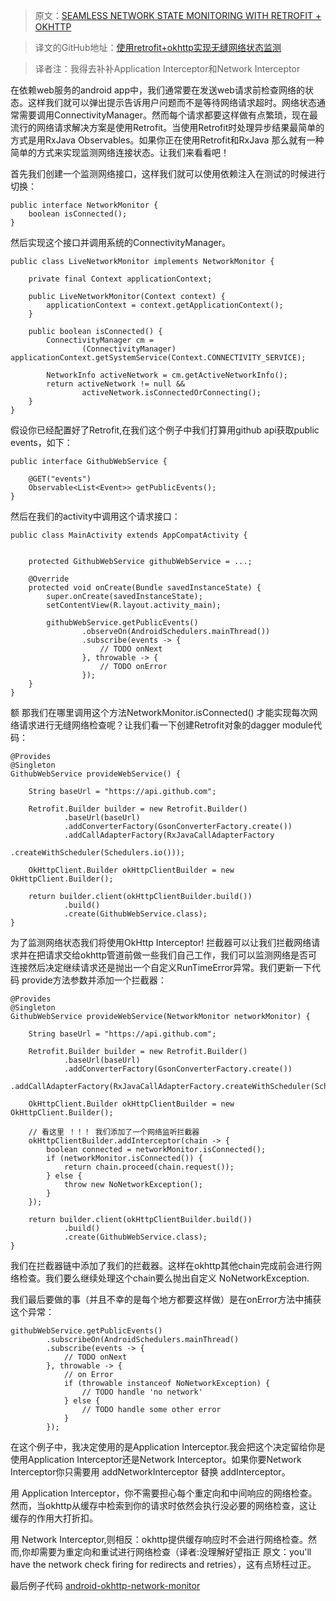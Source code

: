 >原文：[SEAMLESS NETWORK STATE MONITORING WITH RETROFIT + OKHTTP](http://blog.stablekernel.com/seamless-network-state-monitoring-with-retrofit-okhttp?utm_campaign=stable%7Ckernel+Developer+Blog+&utm_source=hs_email&utm_medium=email&utm_content=34158359&_hsenc=p2ANqtz-93ZBGz1S-0ajswYTtZ7-00zxDWnSw-juNh8FebmXWTnvf4CxLxAM4AuQpjSN7b47_8Glc4F4JxY1Q6C0J0Xb_n0mff-g&_hsmi=34158359)

>译文的GitHub地址：[使用retrofit+okhttp实现无缝网络状态监测](https://github.com/thinkSky1206/android-blog/blob/master/Android%20Studio%E8%87%AA%E5%AE%9A%E4%B9%89%E6%96%87%E4%BB%B6%E6%A8%A1%E6%9D%BF.md)

>译者注：我得去补补Application Interceptor和Network Interceptor 

在依赖web服务的android app中，我们通常要在发送web请求前检查网络的状态。这样我们就可以弹出提示告诉用户问题而不是等待网络请求超时。网络状态通常需要调用ConnectivityManager。然而每个请求都要这样做有点繁琐，现在最流行的网络请求解决方案是使用Retrofit。当使用Retrofit时处理异步结果最简单的方式是用RxJava Observables。如果你正在使用Retrofit和RxJava 那么就有一种简单的方式来实现监测网络连接状态。让我们来看看吧！

首先我们创建一个监测网络接口，这样我们就可以使用依赖注入在测试的时候进行切换：


	public interface NetworkMonitor {
	    boolean isConnected();
	}


然后实现这个接口并调用系统的ConnectivityManager。


	public class LiveNetworkMonitor implements NetworkMonitor {
	
	    private final Context applicationContext;
	
	    public LiveNetworkMonitor(Context context) {
	        applicationContext = context.getApplicationContext();
	    }
	
	    public boolean isConnected() {
	        ConnectivityManager cm =
	                (ConnectivityManager) applicationContext.getSystemService(Context.CONNECTIVITY_SERVICE);
	
	        NetworkInfo activeNetwork = cm.getActiveNetworkInfo();
	        return activeNetwork != null &&
	                activeNetwork.isConnectedOrConnecting();
	    }
	}

假设你已经配置好了Retrofit,在我们这个例子中我们打算用github api获取public events，如下：


	public interface GithubWebService {
	
	    @GET("events")
	    Observable<List<Event>> getPublicEvents();
	}

然后在我们的activity中调用这个请求接口：


	public class MainActivity extends AppCompatActivity {
	
	
	    protected GithubWebService githubWebService = ...;
	
	    @Override
	    protected void onCreate(Bundle savedInstanceState) {
	        super.onCreate(savedInstanceState);
	        setContentView(R.layout.activity_main);
	
	        githubWebService.getPublicEvents()
	                .observeOn(AndroidSchedulers.mainThread())
	                .subscribe(events -> {
	                    // TODO onNext
	                }, throwable -> {
	                    // TODO onError
	                });
	    }
	}

额 那我们在哪里调用这个方法NetworkMonitor.isConnected() 才能实现每次网络请求进行无缝网络检查呢？让我们看一下创建Retrofit对象的dagger module代码：

	@Provides
	@Singleton
	GithubWebService provideWebService() {
	
	    String baseUrl = "https://api.github.com";
	
	    Retrofit.Builder builder = new Retrofit.Builder()
	            .baseUrl(baseUrl)
	            .addConverterFactory(GsonConverterFactory.create())
	            .addCallAdapterFactory(RxJavaCallAdapterFactory
	                                    .createWithScheduler(Schedulers.io()));
	
	    OkHttpClient.Builder okHttpClientBuilder = new OkHttpClient.Builder();
	
	    return builder.client(okHttpClientBuilder.build())
	            .build()
	            .create(GithubWebService.class);
	}

为了监测网络状态我们将使用OkHttp Interceptor! 拦截器可以让我们拦截网络请求并在把请求交给okhttp管道前做一些我们自己工作，我们可以监测网络是否可连接然后决定继续请求还是抛出一个自定义RunTimeError异常。我们更新一下代码  provide方法参数并添加一个拦截器：
	
	@Provides
	@Singleton
	GithubWebService provideWebService(NetworkMonitor networkMonitor) {
	
	    String baseUrl = "https://api.github.com";
	
	    Retrofit.Builder builder = new Retrofit.Builder()
	            .baseUrl(baseUrl)
	            .addConverterFactory(GsonConverterFactory.create())
	            .addCallAdapterFactory(RxJavaCallAdapterFactory.createWithScheduler(Schedulers.io()));
	
	    OkHttpClient.Builder okHttpClientBuilder = new OkHttpClient.Builder();
	
	    // 看这里 ！！！ 我们添加了一个网络监听拦截器
	    okHttpClientBuilder.addInterceptor(chain -> {
	        boolean connected = networkMonitor.isConnected();
	        if (networkMonitor.isConnected()) {
	            return chain.proceed(chain.request());
	        } else {
	            throw new NoNetworkException();
	        }
	    });
	
	    return builder.client(okHttpClientBuilder.build())
	            .build()
	            .create(GithubWebService.class);
	}

我们在拦截器链中添加了我们的拦截器。这样在okhttp其他chain完成前会进行网络检查。我们要么继续处理这个chain要么抛出自定义 NoNetworkException.

我们最后要做的事（并且不幸的是每个地方都要这样做）是在onError方法中捕获这个异常：


	githubWebService.getPublicEvents()
	        .subscribeOn(AndroidSchedulers.mainThread()
	        .subscribe(events -> {
	            // TODO onNext
	        }, throwable -> {
	            // on Error
	            if (throwable instanceof NoNetworkException) {
	                // TODO handle 'no network'
	            } else {
	                // TODO handle some other error
	            }
	        });

在这个例子中，我决定使用的是Application Interceptor.我会把这个决定留给你是使用Application Interceptor还是Network Interceptor。如果你要Network Interceptor你只需要用 addNetworkInterceptor 替换 addInterceptor。

用 Application Interceptor，你不需要担心每个重定向和中间响应的网络检查。然而，当okhttp从缓存中检索到你的请求时依然会执行没必要的网络检查，这让缓存的作用大打折扣。

用 Network Interceptor,则相反：okhttp提供缓存响应时不会进行网络检查。然而,你却需要为重定向和重试进行网络检查（译者:没理解好望指正  原文：you'll have the network check firing for redirects and retries），这有点矫枉过正。


最后例子代码  [android-okhttp-network-monitor](https://github.com/tir38/android-okhttp-network-monitor)

